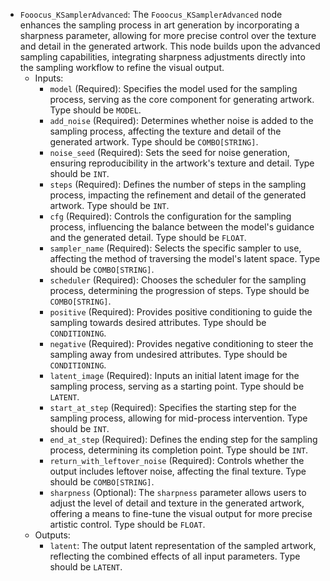 - `Fooocus_KSamplerAdvanced`: The `Fooocus_KSamplerAdvanced` node enhances the sampling process in art generation by incorporating a sharpness parameter, allowing for more precise control over the texture and detail in the generated artwork. This node builds upon the advanced sampling capabilities, integrating sharpness adjustments directly into the sampling workflow to refine the visual output.
    - Inputs:
        - `model` (Required): Specifies the model used for the sampling process, serving as the core component for generating artwork. Type should be `MODEL`.
        - `add_noise` (Required): Determines whether noise is added to the sampling process, affecting the texture and detail of the generated artwork. Type should be `COMBO[STRING]`.
        - `noise_seed` (Required): Sets the seed for noise generation, ensuring reproducibility in the artwork's texture and detail. Type should be `INT`.
        - `steps` (Required): Defines the number of steps in the sampling process, impacting the refinement and detail of the generated artwork. Type should be `INT`.
        - `cfg` (Required): Controls the configuration for the sampling process, influencing the balance between the model's guidance and the generated detail. Type should be `FLOAT`.
        - `sampler_name` (Required): Selects the specific sampler to use, affecting the method of traversing the model's latent space. Type should be `COMBO[STRING]`.
        - `scheduler` (Required): Chooses the scheduler for the sampling process, determining the progression of steps. Type should be `COMBO[STRING]`.
        - `positive` (Required): Provides positive conditioning to guide the sampling towards desired attributes. Type should be `CONDITIONING`.
        - `negative` (Required): Provides negative conditioning to steer the sampling away from undesired attributes. Type should be `CONDITIONING`.
        - `latent_image` (Required): Inputs an initial latent image for the sampling process, serving as a starting point. Type should be `LATENT`.
        - `start_at_step` (Required): Specifies the starting step for the sampling process, allowing for mid-process intervention. Type should be `INT`.
        - `end_at_step` (Required): Defines the ending step for the sampling process, determining its completion point. Type should be `INT`.
        - `return_with_leftover_noise` (Required): Controls whether the output includes leftover noise, affecting the final texture. Type should be `COMBO[STRING]`.
        - `sharpness` (Optional): The `sharpness` parameter allows users to adjust the level of detail and texture in the generated artwork, offering a means to fine-tune the visual output for more precise artistic control. Type should be `FLOAT`.
    - Outputs:
        - `latent`: The output latent representation of the sampled artwork, reflecting the combined effects of all input parameters. Type should be `LATENT`.
